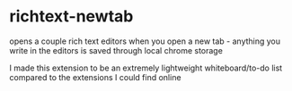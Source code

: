 # richtext-newtab
opens a couple rich text editors when you open a new tab - anything you write in the editors is saved through local chrome storage

I made this extension to be an extremely lightweight whiteboard/to-do list compared to the extensions I could find online
